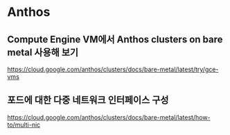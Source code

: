 # Anthos

## Compute Engine VM에서 Anthos clusters on bare metal 사용해 보기
https://cloud.google.com/anthos/clusters/docs/bare-metal/latest/try/gce-vms


## 포드에 대한 다중 네트워크 인터페이스 구성
https://cloud.google.com/anthos/clusters/docs/bare-metal/latest/how-to/multi-nic
